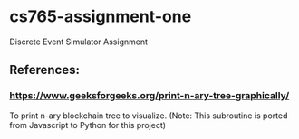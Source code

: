 # cs765-assignment-one
Discrete Event Simulator Assignment

## References:

### https://www.geeksforgeeks.org/print-n-ary-tree-graphically/

To print n-ary blockchain tree to visualize. (Note: This subroutine is ported from Javascript to Python for this project)